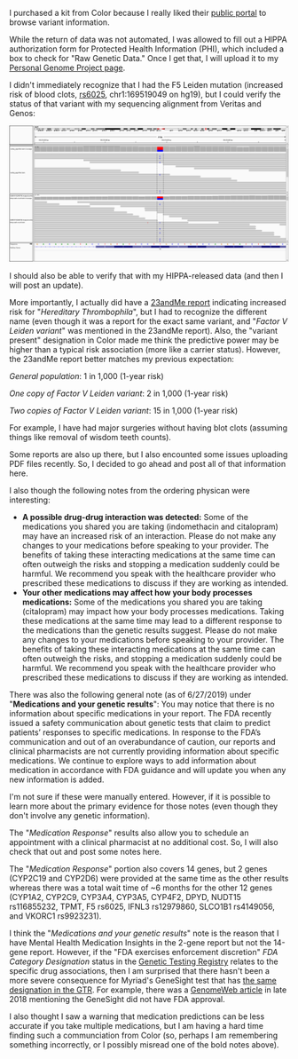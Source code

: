 I purchased a kit from Color because I really liked their [public portal](https://data.color.com/) to browse variant information.

While the return of data was not automated, I was allowed to fill out a HIPPA authorization form for Protected Health Information (PHI), which included a box to check for "Raw Genetic Data."  Once I get that, I will upload it to my [Personal Genome Project page](https://my.pgp-hms.org/profile/hu832966).

I didn't immediately recognize that I had the F5 Leiden mutation (increased risk of blood clots, [rs6025](https://www.ncbi.nlm.nih.gov/snp/rs6025), chr1:169519049 on hg19), but I could verify the status of that variant with my sequencing alignment from Veritas and Genos:

![F5 alignment verification](F5_variant.png "Veritas and Genos F5 verification")

I should also be able to verify that with my HIPPA-released data (and then I will post an update).

More importantly, I actually did have a [23andMe report](https://you.23andme.com/reports/ghr.vte/) indicating increased risk for "*Hereditary Thrombophila*", but I had to recognize the different name (even though it was a report for the exact same variant, and "*Factor V Leiden variant*" was mentioned in the 23andMe report).  Also, the "variant present" designation in Color made me think the predictive power may be higher than a typical risk association (more like a carrier status).  However, the 23andMe report better matches my previous expectation:

*General population*: 1 in 1,000 (1-year risk)

*One copy of Factor V Leiden variant*:	2 in 1,000 (1-year risk)

*Two copies of Factor V Leiden variant*:	15 in 1,000 (1-year risk)

For example, I have had major surgeries without having blot clots (assuming things like removal of wisdom teeth counts).


Some reports are also up there, but I also encounted some issues uploading PDF files recently.  So, I decided to go ahead and post all of that information here.

I also though the following notes from the ordering physican were interesting:

- **A possible drug-drug interaction was detected:** Some of the medications you shared you are taking (indomethacin and citalopram) may have an increased risk of an interaction. Please do not make any changes to your medications before speaking to your provider. The benefits of taking these interacting medications at the same time can often outweigh the risks and stopping a medication suddenly could be harmful. We recommend you speak with the healthcare provider who prescribed these medications to discuss if they are working as intended.
- **Your other medications may affect how your body processes medications:** Some of the medications you shared you are taking (citalopram) may impact how your body processes medications. Taking these medications at the same time may lead to a different response to the medications than the genetic results suggest. Please do not make any changes to your medications before speaking to your provider. The benefits of taking these interacting medications at the same time can often outweigh the risks, and stopping a medication suddenly could be harmful. We recommend you speak with the healthcare provider who prescribed these medications to discuss if they are working as intended.

There was also the following general note (as of 6/27/2019) under "**Medications and your genetic results**": You may notice that there is no information about specific medications in your report. The FDA recently issued a safety communication about genetic tests that claim to predict patients’ responses to specific medications. In response to the FDA’s communication and out of an overabundance of caution, our reports and clinical pharmacists are not currently providing information about specific medications. We continue to explore ways to add information about medication in accordance with FDA guidance and will update you when any new information is added.

I'm not sure if these were manually entered.  However, if it is possible to learn more about the primary evidence for those notes (even though they don't involve any genetic information).

The "*Medication Response*" results also allow you to schedule an appointment with a clinical pharmacist at no additional cost.  So, I will also check that out and post some notes here.

The "*Medication Response*" portion also covers 14 genes, but 2 genes (CYP2C19 and CYP2D6) were provided at the same time as the other results whereas there was a total wait time of ~6 months for the other 12 genes (CYP1A2, CYP2C9, CYP3A4, CYP3A5, CYP4F2, DPYD, NUDT15 rs116855232, TPMT, F5 rs6025, IFNL3 rs12979860, SLCO1B1 rs4149056, and VKORC1 rs9923231).

I think the "*Medications and your genetic results*" note is the reason that I have Mental Health Medication Insights in the 2-gene report but not the 14-gene report.  However, if the "FDA exercises enforcement discretion" *FDA Category Designation* status in the [Genetic Testing Registry](https://www.ncbi.nlm.nih.gov/gtr/tests/561719/performance-characteristics/) relates to the specific drug associations, then I am surprised that there hasn't been a more severe consequence for Myriad's GeneSight test that has [the same designation in the GTR](https://www.ncbi.nlm.nih.gov/gtr/tests/508961/performance-characteristics/).  For example, there was a [GenomeWeb article](https://www.genomeweb.com/regulatory-news/fda-tells-patients-docs-take-caution-when-using-unapproved-pgx-tests-make-treatment) in late 2018 mentioning the GeneSight did not have FDA approval.

I also thought I saw a warning that medication predictions can be less accurate if you take multiple medications, but I am having a hard time finding such a communciation from Color (so, perhaps I am remembering something incorrectly, or I possibly misread one of the bold notes above).
